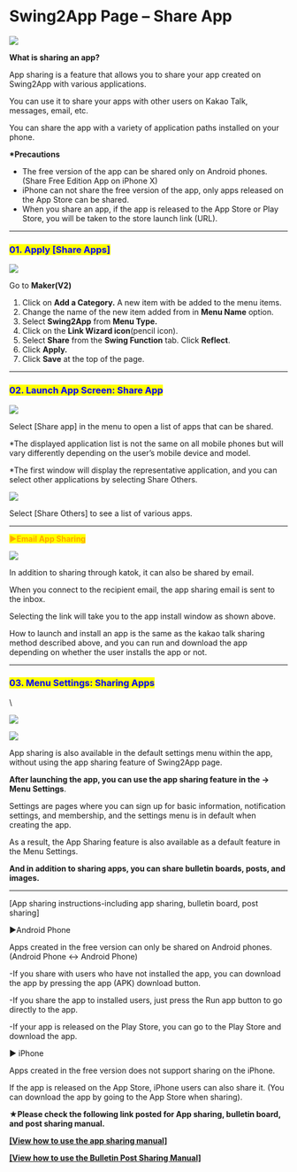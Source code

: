# Swing2App Page – Share App

![](https://support.swing2app.com/wp-content/uploads/2019/06/swing\_share-.png)

**What is sharing an app?**

App sharing is a feature that allows you to share your app created on Swing2App with various applications.

You can use it to share your apps with other users on Kakao Talk, messages, email, etc.

You can share the app with a variety of application paths installed on your phone.

**\*Precautions**

* The free version of the app can be shared only on Android phones. (Share Free Edition App on iPhone X)
* iPhone can not share the free version of the app, only apps released on the App Store can be shared.
* When you share an app, if the app is released to the App Store or Play Store, you will be taken to the store launch link (URL).

***

### <mark style="color:blue;">**01. Apply \[Share Apps]**</mark>

![](https://support.swing2app.com/wp-content/uploads/2019/06/%EC%95%B1%EA%B3%B5%EC%9C%A01.png)

Go to **Maker(V2)**

1. Click on **Add a Category.** A new item with be added to the menu items.&#x20;
2. Change the name of the new item added from in **Menu Name** option.
3. &#x20;Select **Swing2App** from **Menu Type.**
4. Click on the **Link Wizard icon**(pencil icon).
5. Select **Share** from the **Swing Function** tab. Click **Reflect**.
6. Click **Apply.**
7. Click **Save** at the top of the page.

***

### <mark style="color:blue;">**02. Launch App Screen: Share App**</mark>

![](https://support.swing2app.com/wp-content/uploads/2019/06/%EC%95%B1%EA%B3%B5%EC%9C%A02.png)

Select \[Share app] in the menu to open a list of apps that can be shared.

\*The displayed application list is not the same on all mobile phones but will vary differently depending on the user’s mobile device and model.

\*The first window will display the representative application, and you can select other applications by selecting Share Others.



![](https://support.swing2app.com/wp-content/uploads/2019/06/%EC%95%B1%EA%B3%B5%EC%9C%A03-1.png)

Select \[Share Others] to see a list of various apps.

***

<mark style="color:orange;">**▶Email App Sharing**</mark>

![](https://support.swing2app.com/wp-content/uploads/2019/06/%EC%95%B1%EA%B3%B5%EC%9C%A04.png)

In addition to sharing through katok, it can also be shared by email.

When you connect to the recipient email, the app sharing email is sent to the inbox.

Selecting the link will take you to the app install window as shown above.

How to launch and install an app is the same as the kakao talk sharing method described above, and you can run and download the app depending on whether the user installs the app or not.

***

### <mark style="color:blue;">**03. Menu Settings: Sharing Apps**</mark>

\


![](https://support.swing2app.com/wp-content/uploads/2019/06/%EC%95%B1%EA%B3%B5%EC%9C%A06-1.png)

![](https://support.swing2app.com/wp-content/uploads/2019/06/%EC%95%B1%EA%B3%B5%EC%9C%A05.png)

App sharing is also available in the default settings menu within the app, without using the app sharing feature of Swing2App page.

**After launching the app, you can use the app sharing feature in the → Menu Settings**.

Settings are pages where you can sign up for basic information, notification settings, and membership, and the settings menu is in default when creating the app.

As a result, the App Sharing feature is also available as a default feature in the Menu Settings.

**And in addition to sharing apps, you can share bulletin boards, posts, and images.**

***

\[App sharing instructions-including app sharing, bulletin board, post sharing]

▶Android Phone

Apps created in the free version can only be shared on Android phones. (Android Phone ↔ Android Phone)

\-If you share with users who have not installed the app, you can download the app by pressing the app (APK) download button.

\-If you share the app to installed users, just press the Run app button to go directly to the app.

\-If your app is released on the Play Store, you can go to the Play Store and download the app.

▶ iPhone

Apps created in the free version does not support sharing on the iPhone.

If the app is released on the App Store, iPhone users can also share it. (You can download the app by going to the App Store when sharing).



**★Please check the following link posted for App sharing, bulletin board, and post sharing manual.**&#x20;

[**\[View how to use the app sharing manual\]**](../../appoperation/appshare.md)

[**\[View how to use the Bulletin Post Sharing Manual\]**](../../appoperation/bulletinboard-share.md)
